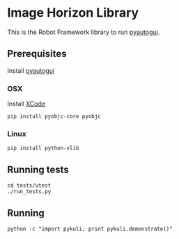 # Image Horizon Library

This is the Robot Framework library to run [pyautogui](https://github.com/asweigart/pyautogui).

## Prerequisites

Install [pyautogui](https://github.com/asweigart/pyautogui)

### OSX

Install [XCode](https://developer.apple.com/xcode/downloads/)


    pip install pyobjc-core pyobjc

### Linux

    pip install python-xlib

## Running tests

    cd tests/utest
    ./run_tests.py

## Running

    python -c "import pykuli; print pykuli.demonstrate()"
